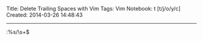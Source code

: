 Title: Delete Trailing Spaces with Vim
Tags: Vim
Notebook: t [t/j/o/y/c]
Created: 2014-03-26 14:48:43

------

:%s/\s\+$
